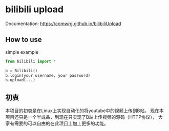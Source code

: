 # bilibili upload
Documentation: https://comwrg.github.io/bilibiliUpload
## How to use
simple example
```python
from bilibili import *

b = Bilibili()
b.login(your username, your password)
b.upload(...)
```

## 初衷
本项目的初衷是在Linux上实现自动化的将youtube中的视频上传到B站。
现在本项目还只是一个半成品，到现在只实现了B站上传视频的源码（HTTP协议），
大家有需要的可以自由的在此项目上加上更多的功能。
